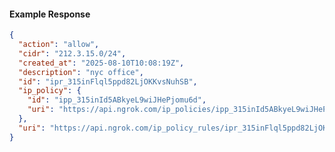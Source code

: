 <!-- Code generated for API Clients. DO NOT EDIT. -->

#### Example Response

```json
{
  "action": "allow",
  "cidr": "212.3.15.0/24",
  "created_at": "2025-08-10T10:08:19Z",
  "description": "nyc office",
  "id": "ipr_315inFlql5ppd82LjOKKvsNuhSB",
  "ip_policy": {
    "id": "ipp_315inId5ABkyeL9wiJHePjomu6d",
    "uri": "https://api.ngrok.com/ip_policies/ipp_315inId5ABkyeL9wiJHePjomu6d"
  },
  "uri": "https://api.ngrok.com/ip_policy_rules/ipr_315inFlql5ppd82LjOKKvsNuhSB"
}
```
